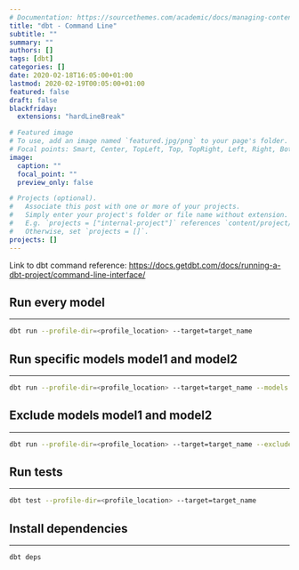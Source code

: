 ```yaml
---
# Documentation: https://sourcethemes.com/academic/docs/managing-content/
title: "dbt - Command Line"
subtitle: ""
summary: ""
authors: []
tags: [dbt]
categories: []
date: 2020-02-18T16:05:00+01:00
lastmod: 2020-02-19T00:05:00+01:00
featured: false
draft: false
blackfriday:
  extensions: "hardLineBreak"

# Featured image
# To use, add an image named `featured.jpg/png` to your page's folder.
# Focal points: Smart, Center, TopLeft, Top, TopRight, Left, Right, BottomLeft, Bottom, BottomRight.
image:
  caption: ""
  focal_point: ""
  preview_only: false

# Projects (optional).
#   Associate this post with one or more of your projects.
#   Simply enter your project's folder or file name without extension.
#   E.g. `projects = ["internal-project"]` references `content/project/deep-learning/index.md`.
#   Otherwise, set `projects = []`.
projects: []
---
```


Link to dbt command reference: https://docs.getdbt.com/docs/running-a-dbt-project/command-line-interface/

## Run every model
------------  
```bash
dbt run --profile-dir=<profile_location> --target=target_name
```

## Run specific models model1 and model2
------------  
```bash
dbt run --profile-dir=<profile_location> --target=target_name --models model1 model2
```

## Exclude models model1 and model2
------------  
```bash
dbt run --profile-dir=<profile_location> --target=target_name --exclude model1 model2
```

## Run tests
------------  
```bash
dbt test --profile-dir=<profile_location> --target=target_name
```

## Install dependencies
------------  
```bash
dbt deps
```